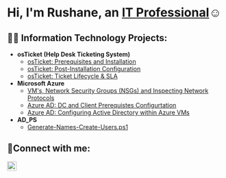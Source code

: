 <h1>Hi, I'm Rushane, an <a href="https://www.linkedin.com/in/rushane-townsend-716a491a9/">IT Professional</a>☺</h1>

<h2>👨‍💻 Information Technology Projects:</h2>

- <b>osTicket (Help Desk Ticketing System)</b>
  - [osTicket: Prerequisites and Installation](https://github.com/Cyber-Haze/osticket-prereqs)
  - [osTicket: Post-Installation Configuration](https://github.com/Cyber-Haze/post-install-config)
  - [osTicket: Ticket Lifecycle & SLA](https://github.com/Cyber-Haze/ticket-lifecycle)
- <b>Microsoft Azure</b>
  - [VM's, Network Security Groups (NSGs) and Inspecting Network Protocols](https://github.com/Cyber-Haze/Azure-VM-Creation-and-Network-Protocols)
  - [Azure AD: DC and Client Prerequistes Configurtation](https://github.com/Cyber-Haze/Azure-AD-DC-and-Client-VM-s-Configuration)
  - [Azure AD: Configuring Active Directory within Azure VMs](https://github.com/Cyber-Haze/configure-ad)
- <b>AD_PS</b>    
  - [Generate-Names-Create-Users.ps1](Generate-Names-Create-Users.ps1)
    
    

<h2>🤳Connect with me:</h2>

[<img align="left" alt="Rushane | LinkedIn" width="22px" src="https://cdn.jsdelivr.net/npm/simple-icons@v3/icons/linkedin.svg" />][linkedin]


[linkedin]: https://www.linkedin.com/in/rushane-townsend-716a491a9/

